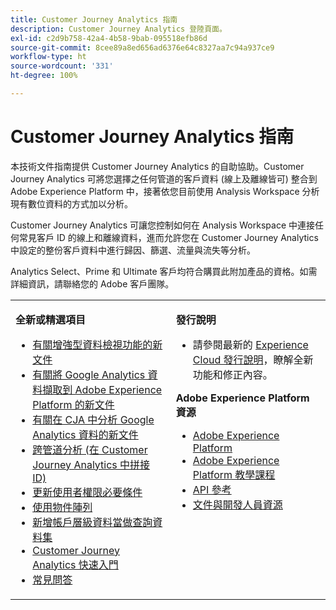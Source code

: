 ```yaml
---
title: Customer Journey Analytics 指南
description: Customer Journey Analytics 登陸頁面。
exl-id: c2d9b758-42a4-4b58-9bab-095518efb86d
source-git-commit: 8cee89a8ed656ad6376e64c8327aa7c94a937ce9
workflow-type: ht
source-wordcount: '331'
ht-degree: 100%

---
```


# Customer Journey Analytics 指南

本技術文件指南提供 Customer Journey Analytics 的自助協助。Customer Journey Analytics 可將您選擇之任何管道的客戶資料 (線上及離線皆可) 整合到 Adobe Experience Platform 中，接著依您目前使用 Analysis Workspace 分析現有數位資料的方式加以分析。

Customer Journey Analytics 可讓您控制如何在 Analysis Workspace 中連接任何常見客戶 ID 的線上和離線資料，進而允許您在 Customer Journey Analytics 中設定的整份客戶資料中進行歸因、篩選、流量與流失等分析。

Analytics Select、Prime 和 Ultimate 客戶均符合購買此附加產品的資格。如需詳細資訊，請聯絡您的 Adobe 客戶團隊。

<table frame="none"> 
 <tbody> 
  <tr> 
   <td colname="col1" colsep="0" rowsep="0" valign="top"> <p class="head"> <b>全新或精選項目</b> </p> <p> 
     <ul>
      <li><a href="https://experienceleague.adobe.com/docs/analytics-platform/using/cja-dataviews/data-views.html?lang=zh-Hant#cja-dataviews"> 有關增強型資料檢視功能的新文件</a> </li>
      <li><a href="https://experienceleague.adobe.com/docs/analytics-platform/using/cja-usecases/ga-to-cja.html?lang=zh-Hant#cja-usecases"> 有關將 Google Analytics 資料擷取到 Adobe Experience Platform 的新文件</a> </li>
      <li><a href="https://experienceleague.adobe.com/docs/analytics-platform/using/cja-usecases/ga-to-cja-reporting.html?lang=zh-Hant#cja-usecases"> 有關在 CJA 中分析 Google Analytics 資料的新文件</a> </li>
      <li><a href="https://experienceleague.adobe.com/docs/analytics-platform/using/cja-connections/cca/overview.html?lang=zh-Hant#cja-connections"> 跨管道分析 (在 Customer Journey Analytics 中拼接 ID) </a> </li>
      <li><a href="https://experienceleague.adobe.com/docs/analytics-platform/using/cja-overview/cja-overview.html?lang=zh-Hant#admin-access-permissions"> 更新使用者權限必要條件 </a> </li>
      <li><a href="https://experienceleague.adobe.com/docs/analytics-platform/using/cja-usecases/object-arrays.html?lang=zh-Hant#cja-usecases"> 使用物件陣列 </a> </li>
      <li><a href="https://experienceleague.adobe.com/docs/analytics-platform/using/cja-usecases/b2b.html?lang=zh-Hant"> 新增帳戶層級資料當做查詢資料集 </a> </li>
      <li><a href="https://experienceleague.adobe.com/docs/analytics-platform/using/cja-overview/cja-getting-started.html?lang=zh-Hant"> Customer Journey Analytics 快速入門 </a> </li> 
      <li><a href="https://experienceleague.adobe.com/docs/analytics-platform/using/cja-overview/cja-faq.html?lang=zh-Hant"> 常見問答</a> </li> 
   <td colname="col2" valign="top"> <p class="head"><b>發行說明</b> </p> 
    <ul> 
     <li>請參閱最新的 <a href="https://experienceleague.adobe.com/docs/release-notes/experience-cloud/current.html?lang=zh-Hant" format="https" scope="external">Experience Cloud 發行說明</a>，瞭解全新功能和修正內容。 </li> 
    </ul> <p class="head"> <b>Adobe Experience Platform 資源</b> </p> 
    <ul> 
     <li><a href="https://www.adobe.com/tw/experience-platform.html" format="http" scope="external"> Adobe Experience Platform</a> </li> 
     <li> <a href="https://www.adobe.io/apis/experienceplatform/home/tutorials.html" format="https" scope="external"> Adobe Experience Platform 教學課程</a> </li> 
     <li><a href="https://www.adobe.io/apis/experienceplatform/home/api-reference.html" format="https" scope="external"> API 參考</a> </li> 
     <li><a href="https://www.adobe.com/tw/experience-platform/documentation-and-developer-resources.html" format="https" scope="external"> 文件與開發人員資源</a> </li> 
    </ul> </td> 
  </tr> 
 </tbody> 
</table>
